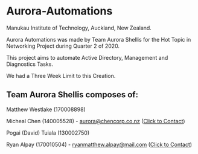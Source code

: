 # Aurora-Automations

Manukau Institute of Technology, Auckland, New Zealand.

Aurora Automations was made by Team Aurora Shellis for the Hot Topic in Networking Project during Quarter 2 of 2020.

This project aims to automate Active Directory, Management and Diagnostics Tasks.

We had a Three Week Limit to this Creation.

## Team Aurora Shellis composes of:
Matthew Westlake (170008898)

Micheal Chen (140005528) - aurora@chencorp.co.nz ([Click to Contact](mailto:aurora@chencorp.co.nz))

Pogai (David) Tuiala (130002750)

Ryan Alpay (170010504) - ryanmatthew.alpay@mail.com ([Click to Contact](mailto:ryanmatthew.alpay@mail.com))